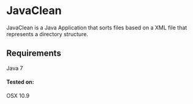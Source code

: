 JavaClean
=========
JavaClean is a Java Application that sorts files based on a XML file that represents a directory structure.

Requirements
--------
Java 7 <br />

#### Tested on:
OSX 10.9

